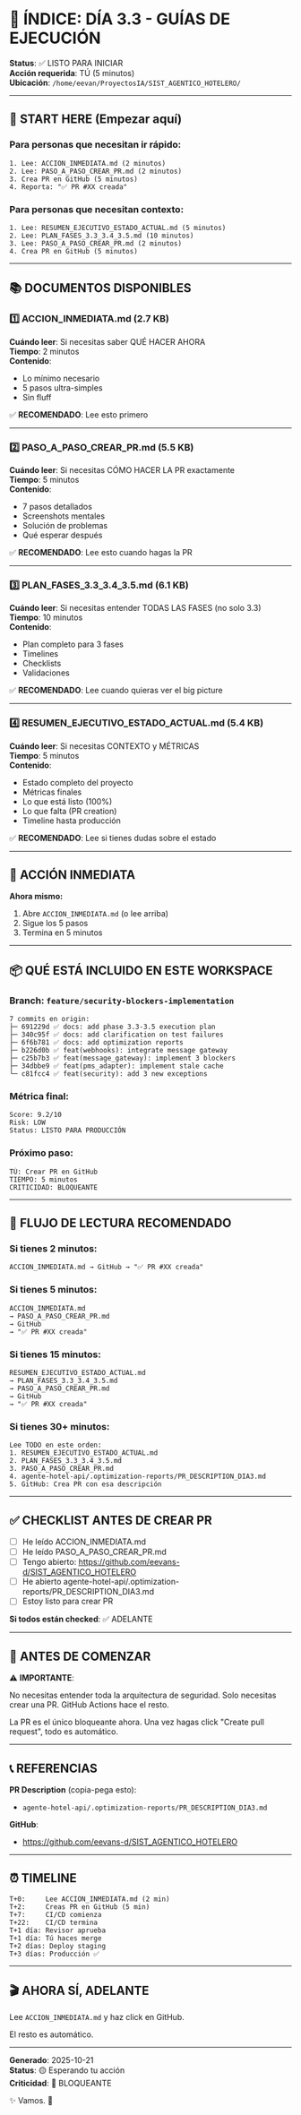 # 📑 ÍNDICE: DÍA 3.3 - GUÍAS DE EJECUCIÓN

**Status**: ✅ LISTO PARA INICIAR  
**Acción requerida**: TÚ (5 minutos)  
**Ubicación**: `/home/eevan/ProyectosIA/SIST_AGENTICO_HOTELERO/`

---

## 🎯 START HERE (Empezar aquí)

### Para personas que necesitan ir rápido:
```
1. Lee: ACCION_INMEDIATA.md (2 minutos)
2. Lee: PASO_A_PASO_CREAR_PR.md (2 minutos)
3. Crea PR en GitHub (5 minutos)
4. Reporta: "✅ PR #XX creada"
```

### Para personas que necesitan contexto:
```
1. Lee: RESUMEN_EJECUTIVO_ESTADO_ACTUAL.md (5 minutos)
2. Lee: PLAN_FASES_3.3_3.4_3.5.md (10 minutos)
3. Lee: PASO_A_PASO_CREAR_PR.md (2 minutos)
4. Crea PR en GitHub (5 minutos)
```

---

## 📚 DOCUMENTOS DISPONIBLES

### 1️⃣ ACCION_INMEDIATA.md (2.7 KB)
**Cuándo leer**: Si necesitas saber QUÉ HACER AHORA  
**Tiempo**: 2 minutos  
**Contenido**:
- Lo mínimo necesario
- 5 pasos ultra-simples
- Sin fluff

✅ **RECOMENDADO**: Lee esto primero

---

### 2️⃣ PASO_A_PASO_CREAR_PR.md (5.5 KB)
**Cuándo leer**: Si necesitas CÓMO HACER LA PR exactamente  
**Tiempo**: 5 minutos  
**Contenido**:
- 7 pasos detallados
- Screenshots mentales
- Solución de problemas
- Qué esperar después

✅ **RECOMENDADO**: Lee esto cuando hagas la PR

---

### 3️⃣ PLAN_FASES_3.3_3.4_3.5.md (6.1 KB)
**Cuándo leer**: Si necesitas entender TODAS LAS FASES (no solo 3.3)  
**Tiempo**: 10 minutos  
**Contenido**:
- Plan completo para 3 fases
- Timelines
- Checklists
- Validaciones

✅ **RECOMENDADO**: Lee cuando quieras ver el big picture

---

### 4️⃣ RESUMEN_EJECUTIVO_ESTADO_ACTUAL.md (5.4 KB)
**Cuándo leer**: Si necesitas CONTEXTO y MÉTRICAS  
**Tiempo**: 5 minutos  
**Contenido**:
- Estado completo del proyecto
- Métricas finales
- Lo que está listo (100%)
- Lo que falta (PR creation)
- Timeline hasta producción

✅ **RECOMENDADO**: Lee si tienes dudas sobre el estado

---

## 🚀 ACCIÓN INMEDIATA

**Ahora mismo:**

1. Abre `ACCION_INMEDIATA.md` (o lee arriba)
2. Sigue los 5 pasos
3. Termina en 5 minutos

---

## 📦 QUÉ ESTÁ INCLUIDO EN ESTE WORKSPACE

### Branch: `feature/security-blockers-implementation`
```
7 commits en origin:
├─ 691229d ✅ docs: add phase 3.3-3.5 execution plan
├─ 340c95f ✅ docs: add clarification on test failures
├─ 6f6b781 ✅ docs: add optimization reports
├─ b226d0b ✅ feat(webhooks): integrate message gateway
├─ c25b7b3 ✅ feat(message_gateway): implement 3 blockers
├─ 34dbbe9 ✅ feat(pms_adapter): implement stale cache
└─ c81fcc4 ✅ feat(security): add 3 new exceptions
```

### Métrica final:
```
Score: 9.2/10
Risk: LOW
Status: LISTO PARA PRODUCCIÓN
```

### Próximo paso:
```
TÚ: Crear PR en GitHub
TIEMPO: 5 minutos
CRITICIDAD: BLOQUEANTE
```

---

## 🎯 FLUJO DE LECTURA RECOMENDADO

### Si tienes 2 minutos:
```
ACCION_INMEDIATA.md → GitHub → "✅ PR #XX creada"
```

### Si tienes 5 minutos:
```
ACCION_INMEDIATA.md 
→ PASO_A_PASO_CREAR_PR.md 
→ GitHub 
→ "✅ PR #XX creada"
```

### Si tienes 15 minutos:
```
RESUMEN_EJECUTIVO_ESTADO_ACTUAL.md
→ PLAN_FASES_3.3_3.4_3.5.md
→ PASO_A_PASO_CREAR_PR.md
→ GitHub
→ "✅ PR #XX creada"
```

### Si tienes 30+ minutos:
```
Lee TODO en este orden:
1. RESUMEN_EJECUTIVO_ESTADO_ACTUAL.md
2. PLAN_FASES_3.3_3.4_3.5.md
3. PASO_A_PASO_CREAR_PR.md
4. agente-hotel-api/.optimization-reports/PR_DESCRIPTION_DIA3.md
5. GitHub: Crea PR con esa descripción
```

---

## ✅ CHECKLIST ANTES DE CREAR PR

- [ ] He leído ACCION_INMEDIATA.md
- [ ] He leído PASO_A_PASO_CREAR_PR.md
- [ ] Tengo abierto: https://github.com/eevans-d/SIST_AGENTICO_HOTELERO
- [ ] He abierto agente-hotel-api/.optimization-reports/PR_DESCRIPTION_DIA3.md
- [ ] Estoy listo para crear PR

**Si todos están checked**: ✅ ADELANTE

---

## 🚨 ANTES DE COMENZAR

⚠️ **IMPORTANTE**: 

No necesitas entender toda la arquitectura de seguridad. Solo necesitas crear una PR. GitHub Actions hace el resto.

La PR es el único bloqueante ahora. Una vez hagas click "Create pull request", todo es automático.

---

## 📞 REFERENCIAS

**PR Description** (copia-pega esto):
- `agente-hotel-api/.optimization-reports/PR_DESCRIPTION_DIA3.md`

**GitHub**: 
- https://github.com/eevans-d/SIST_AGENTICO_HOTELERO

---

## ⏰ TIMELINE

```
T+0:     Lee ACCION_INMEDIATA.md (2 min)
T+2:     Creas PR en GitHub (5 min)
T+7:     CI/CD comienza
T+22:    CI/CD termina
T+1 día: Revisor aprueba
T+1 día: Tú haces merge
T+2 días: Deploy staging
T+3 días: Producción ✅
```

---

## 🎬 AHORA SÍ, ADELANTE

Lee `ACCION_INMEDIATA.md` y haz click en GitHub.

El resto es automático.

---

**Generado**: 2025-10-21  
**Status**: 🟡 Esperando tu acción  
**Criticidad**: 🔴 BLOQUEANTE  

✨ Vamos. 🚀
